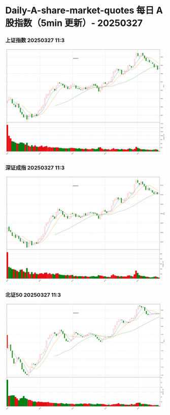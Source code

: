 
# Daily-A-share-market-quotes 每日 A 股指数（5min 更新）- 20250327

### 上证指数 20250327 11:3
![](./fig/2025/3/20250327-sh000001.png)

### 深证成指 20250327 11:3
![](./fig/2025/3/20250327-sz399001.png)

### 北证50 20250327 11:3
![](./fig/2025/3/20250327-bj899050.png)

